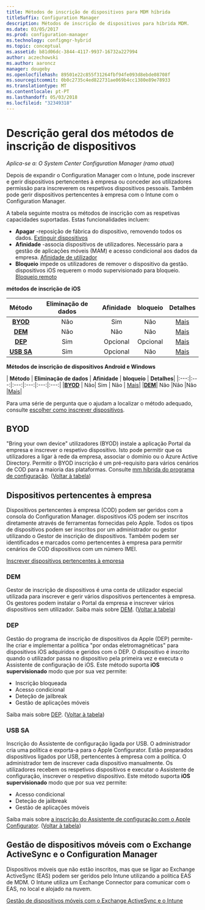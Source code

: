 ```yaml
---
title: Métodos de inscrição de dispositivos para MDM híbrida
titleSuffix: Configuration Manager
description: Métodos de inscrição de dispositivos para híbrida MDM.
ms.date: 03/05/2017
ms.prod: configuration-manager
ms.technology: configmgr-hybrid
ms.topic: conceptual
ms.assetid: b81d06dc-3844-4117-9937-16732a227994
author: aczechowski
ms.author: aaroncz
manager: dougeby
ms.openlocfilehash: 89501e22c855f31264fbf94fe093d8ebde08708f
ms.sourcegitcommit: 0b0c2735c4ed822731ae069b4cc1380e89e78933
ms.translationtype: MT
ms.contentlocale: pt-PT
ms.lasthandoff: 05/03/2018
ms.locfileid: "32349318"
---
```

# <a name="overview-of-device-enrollment-methods"></a>Descrição geral dos métodos de inscrição de dispositivos

*Aplica-se a: O System Center Configuration Manager (ramo atual)*

Depois de expandir o Configuration Manager com o Intune, pode inscrever e gerir dispositivos pertencentes à empresa ou conceder aos utilizadores permissão para inscreverem os respetivos dispositivos pessoais. Também pode gerir dispositivos pertencentes à empresa com o Intune com o Configuration Manager.

A tabela seguinte mostra os métodos de inscrição com as respetivas capacidades suportadas. Estas funcionalidades incluem:
- **Apagar** -reposição de fábrica do dispositivo, removendo todos os dados. [Extinguir dispositivos](../deploy-use/wipe-lock-reset-devices.md)
- **Afinidade** -associa dispositivos de utilizadores. Necessário para a gestão de aplicações móveis (MAM) e acesso condicional aos dados da empresa. [Afinidade de utilizador](../deploy-use/user-affinity-for-hybrid-managed-devices.md)
- **Bloqueio** impede os utilizadores de remover o dispositivo da gestão. dispositivos iOS requerem o modo supervisionado para bloqueio. [Bloqueio remoto](../deploy-use/wipe-lock-reset-devices.md#remote-lock)

**métodos de inscrição de iOS**

| **Método** |  **Eliminação de dados** |  **Afinidade**    |   **bloqueio** | **Detalhes** |
|:---:|:---:|:---:|:---:|:---:|
|**[BYOD](#byod)** | Não|    Sim |   Não | [Mais](../deploy-use/enable-platform-enrollment.md)|
|**[DEM](#dem)**|   Não |Não |Não  | [Mais](../deploy-use/enroll-devices-with-device-enrollment-manager.md)|
|**[DEP](#dep)**|   Sim |   Opcional |  Opcional|[Mais](../deploy-use/ios-device-enrollment-program-for-hybrid.md)|
|**[USB SA](#usb-sa)**| Sim |   Opcional |  Não| [Mais](../deploy-use/ios-hybrid-enrollment-using-apple-configurator.md)|

**Métodos de inscrição de dispositivos Android e Windows**

| **Método** |  **Eliminação de dados** |  **Afinidade**    |   **bloqueio** | **Detalhes**|
|:---:|:---:|:---:|:---:|:---:|:---:|
|**[BYOD](#byod)** | Não|    Sim |   Não | [Mais](../deploy-use/enroll-hybrid-windows.md)|
|**[DEM](#dem)**|   Não |Não |Não  |[Mais](../deploy-use/enroll-devices-with-device-enrollment-manager.md)|

Para uma série de pergunta que o ajudam a localizar o método adequado, consulte [escolher como inscrever dispositivos](/intune/get-started/choose-how-to-enroll-devices1).

## <a name="byod"></a>BYOD
"Bring your own device" utilizadores (BYOD) instale a aplicação Portal da empresa e inscrever o respetivo dispositivo. Isto pode permitir que os utilizadores a ligar à rede da empresa, associar o domínio ou o Azure Active Directory. Permitir o BYOD inscrição é um pré-requisito para vários cenários de COD para a maioria das plataformas. Consulte [mm híbrida do programa de configuração](../deploy-use/setup-hybrid-mdm.md). ([Voltar à tabela](#overview-of-device-enrollment-methods))

## <a name="corporate-owned-devices"></a>Dispositivos pertencentes à empresa
Dispositivos pertencentes à empresa (COD) podem ser geridos com a consola do Configuration Manager. dispositivos iOS podem ser inscritos diretamente através de ferramentas fornecidas pelo Apple. Todos os tipos de dispositivos podem ser inscritos por um administrador ou gestor utilizando o Gestor de inscrição de dispositivos. Também podem ser identificados e marcados como pertencentes à empresa para permitir cenários de COD dispositivos com um número IMEI.

[Inscrever dispositivos pertencentes à empresa](../deploy-use/enroll-company-owned-devices.md)

### <a name="dem"></a>DEM
Gestor de inscrição de dispositivos é uma conta de utilizador especial utilizada para inscrever e gerir vários dispositivos pertencentes à empresa. Os gestores podem instalar o Portal da empresa e inscrever vários dispositivos sem utilizador. Saiba mais sobre [DEM](../deploy-use/enroll-devices-with-device-enrollment-manager.md). ([Voltar à tabela](#overview-of-device-enrollment-methods))

### <a name="dep"></a>DEP
Gestão do programa de inscrição de dispositivos da Apple (DEP) permite-lhe criar e implementar a política "por ondas eletromagnéticas" para dispositivos iOS adquiridos e geridos com o DEP. O dispositivo é inscrito quando o utilizador passa no dispositivo pela primeira vez e executa o Assistente de configuração de iOS. Este método suporta **iOS supervisionado** modo que por sua vez permite:
  - Inscrição bloqueada
  - Acesso condicional
  - Deteção de jailbreak
  - Gestão de aplicações móveis

Saiba mais sobre [DEP](../deploy-use/ios-device-enrollment-program-for-hybrid.md). ([Voltar à tabela](#overview-of-device-enrollment-methods))

### <a name="usb-sa"></a>USB SA
Inscrição do Assistente de configuração ligada por USB. O administrador cria uma política e exporta-a para o Apple Configurator. Estão preparados dispositivos ligados por USB, pertencentes à empresa com a política. O administrador tem de inscrever cada dispositivo manualmente. Os utilizadores recebem os respetivos dispositivos e executar o Assistente de configuração, inscrever o respetivo dispositivo. Este método suporta **iOS supervisionado** modo que por sua vez permite:
  - Acesso condicional
  - Deteção de jailbreak
  - Gestão de aplicações móveis

Saiba mais sobre [a inscrição do Assistente de configuração com o Apple Configurator](../deploy-use/ios-hybrid-enrollment-using-apple-configurator.md). ([Voltar à tabela](#overview-of-device-enrollment-methods))

## <a name="mobile-device-management-with-exchange-activesync-and-configuration-manager"></a>Gestão de dispositivos móveis com o Exchange ActiveSync e o Configuration Manager
Dispositivos móveis que não estão inscritos, mas que se ligar ao Exchange ActiveSync (EAS) podem ser geridos pelo Intune utilizando a política EAS de MDM. O Intune utiliza um Exchange Connector para comunicar com o EAS, no local e alojado na nuvem.

[Gestão de dispositivos móveis com o Exchange ActiveSync e o Intune](../deploy-use/manage-mobile-devices-with-exchange-activesync.md)
